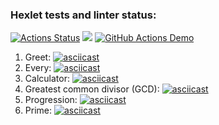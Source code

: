  ### Hexlet tests and linter status:
[![Actions Status](https://github.com/Bismark88/java-project-lvl1/workflows/hexlet-check/badge.svg)](https://github.com/Bismark88/java-project-lvl1/actions)
<a href="https://codeclimate.com/github/Bismark88/java-project-lvl1/maintainability"><img src="https://api.codeclimate.com/v1/badges/91c10d2c0b7908aa0012/maintainability" /></a>
[![GitHub Actions Demo](https://github.com/Bismark88/java-project-lvl1/actions/workflows/github-actions-demo.yml/badge.svg)](https://github.com/Bismark88/java-project-lvl1/actions/workflows/github-actions-demo.yml)
1. Greet: [![asciicast](https://asciinema.org/a/473913.svg)](https://asciinema.org/a/473913)
2. Every: [![asciicast](https://asciinema.org/a/473916.svg)](https://asciinema.org/a/473916)
3. Calculator: [![asciicast](https://asciinema.org/a/473925.svg)](https://asciinema.org/a/473925)
4. Greatest common divisor (GCD): [![asciicast](https://asciinema.org/a/473918.svg)](https://asciinema.org/a/473918)
5. Progression: [![asciicast](https://asciinema.org/a/473920.svg)](https://asciinema.org/a/473920)
6. Prime: [![asciicast](https://asciinema.org/a/473922.svg)](https://asciinema.org/a/473922)

